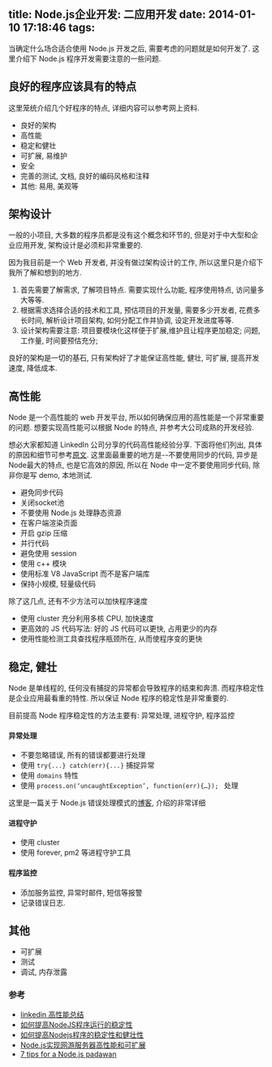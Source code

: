 title: Node.js企业开发: 二应用开发
date: 2014-01-10 17:18:46
tags:
---
当确定什么场合适合使用 Node.js 开发之后, 需要考虑的问题就是如何开发了. 这里介绍下 Node.js 程序开发需要注意的一些问题.

## 良好的程序应该具有的特点 
这里笼统介绍几个好程序的特点, 详细内容可以参考网上资料.

* 良好的架构
* 高性能
* 稳定和健壮
* 可扩展, 易维护
* 安全
* 完善的测试, 文档, 良好的编码风格和注释
* 其他: 易用, 美观等

## 架构设计
一般的小项目, 大多数的程序员都是没有这个概念和环节的, 但是对于中大型和企业应用开发, 架构设计是必须和非常重要的. 

因为我目前是一个 Web 开发者, 并没有做过架构设计的工作, 所以这里只是介绍下我所了解和想到的地方.

1. 首先需要了解需求, 了解项目特点. 需要实现什么功能, 程序使用特点, 访问量多大等等.
2. 根据需求选择合适的技术和工具, 预估项目的开发量, 需要多少开发者, 花费多长时间, 解析设计项目架构, 如何分配工作并协调, 设定开发进度等等.
3. 设计架构需要注意: 项目要模块化这样便于扩展,维护且让程序更加稳定; 问题, 工作量, 时间要预估充分; 

良好的架构是一切的基石, 只有架构好了才能保证高性能, 健壮, 可扩展, 提高开发速度, 降低成本.


## 高性能
Node 是一个高性能的 web 开发平台, 所以如何确保应用的高性能是一个非常重要的问题. 想要实现高性能可以根据 Node 的特点, 并参考大公司成熟的开发经验.

想必大家都知道 LinkedIn 公司分享的代码高性能经验分享. 下面将他们列出, 具体的原因和细节可参考[原文](http://engineering.linkedin.com/nodejs/blazing-fast-nodejs-10-performance-tips-linkedin-mobile).
这里面最重要的地方是--不要使用同步的代码, 异步是Node最大的特点, 也是它高效的原因, 所以在 Node 中一定不要使用同步代码, 除非你是写 demo, 本地测试.

* 避免同步代码
* 关闭socket池
* 不要使用 Node.js 处理静态资源
* 在客户端渲染页面
* 开启 gzip 压缩
* 并行代码
* 避免使用 session
* 使用 c++ 模块
* 使用标准 V8 JavaScript 而不是客户端库
* 保持小规模, 轻量级代码

除了这几点, 还有不少方法可以加快程序速度

* 使用 cluster 充分利用多核 CPU, 加快速度
* 更高效的 JS 代码写法: 好的 JS 代码可以更快, 占用更少的内存
* 使用性能检测工具查找程序瓶颈所在, 从而使程序变的更快

## 稳定, 健壮
Node 是单线程的, 任何没有捕捉的异常都会导致程序的结束和奔溃. 而程序稳定性是企业应用最看重的特性. 所以保证 Node 程序的稳定性是非常重要的.

目前提高 Node 程序稳定性的方法主要有: 异常处理, 进程守护, 程序监控

#### 异常处理

* 不要忽略错误, 所有的错误都要进行处理
* 使用 `try{...} catch(err){...}` 捕捉异常
* 使用 `domains` 特性
* 使用 `process.on(‘uncaughtException’, function(err){…}); ` 处理

这里是一篇关于 Node.js 错误处理模式的[博客](http://www.nodewiz.biz/nodejs-error-handling-pattern/), 介绍的非常详细


#### 进程守护
* 使用 cluster 
* 使用 forever, pm2 等进程守护工具

#### 程序监控
* 添加服务监控, 异常时邮件, 短信等报警
* 记录错误日志.

## 其他

* 可扩展
* 测试
* 调试, 内存泄露



### 参考

* [linkedin 高性能总结](http://engineering.linkedin.com/nodejs/blazing-fast-nodejs-10-performance-tips-linkedin-mobile)
* [如何提高NodeJS程序运行的稳定性](http://blog.lovedan.cn/?p=222)
* [如何提高Nodejs程序的稳定性和健壮性](http://blog.lovedan.cn/?p=186)
* [Node.js实现网游服务器高性能和可扩展](http://developer.zdnet.com.cn/2012/1019/2126947.shtml)
* [7 tips for a Node.js padawan](https://medium.com/tech-talk/e7c0b0e5ce3c)